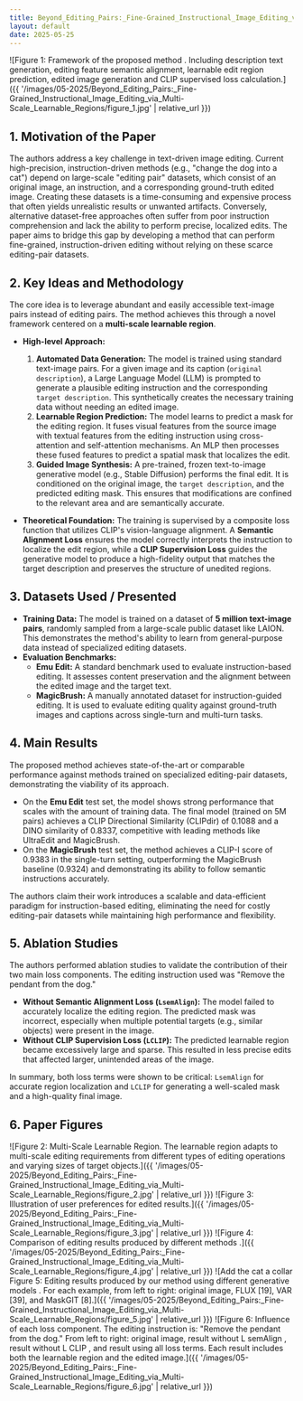 ```yaml
---
title: Beyond_Editing_Pairs:_Fine-Grained_Instructional_Image_Editing_via_Multi-Scale_Learnable_Regions
layout: default
date: 2025-05-25
---
```

![Figure 1: Framework of the proposed method . Including description text generation, editing feature semantic alignment, learnable edit region prediction, edited image generation and CLIP supervised loss calculation.]({{ '/images/05-2025/Beyond_Editing_Pairs:_Fine-Grained_Instructional_Image_Editing_via_Multi-Scale_Learnable_Regions/figure_1.jpg' | relative_url }})
## 1. Motivation of the Paper
The authors address a key challenge in text-driven image editing. Current high-precision, instruction-driven methods (e.g., "change the dog into a cat") depend on large-scale "editing pair" datasets, which consist of an original image, an instruction, and a corresponding ground-truth edited image. Creating these datasets is a time-consuming and expensive process that often yields unrealistic results or unwanted artifacts. Conversely, alternative dataset-free approaches often suffer from poor instruction comprehension and lack the ability to perform precise, localized edits. The paper aims to bridge this gap by developing a method that can perform fine-grained, instruction-driven editing without relying on these scarce editing-pair datasets.

## 2. Key Ideas and Methodology
The core idea is to leverage abundant and easily accessible text-image pairs instead of editing pairs. The method achieves this through a novel framework centered on a **multi-scale learnable region**.

-   **High-level Approach:**
    1.  **Automated Data Generation:** The model is trained using standard text-image pairs. For a given image and its caption (`original description`), a Large Language Model (LLM) is prompted to generate a plausible editing instruction and the corresponding `target description`. This synthetically creates the necessary training data without needing an edited image.
    2.  **Learnable Region Prediction:** The model learns to predict a mask for the editing region. It fuses visual features from the source image with textual features from the editing instruction using cross-attention and self-attention mechanisms. An MLP then processes these fused features to predict a spatial mask that localizes the edit.
    3.  **Guided Image Synthesis:** A pre-trained, frozen text-to-image generative model (e.g., Stable Diffusion) performs the final edit. It is conditioned on the original image, the `target description`, and the predicted editing mask. This ensures that modifications are confined to the relevant area and are semantically accurate.

-   **Theoretical Foundation:** The training is supervised by a composite loss function that utilizes CLIP's vision-language alignment. A **Semantic Alignment Loss** ensures the model correctly interprets the instruction to localize the edit region, while a **CLIP Supervision Loss** guides the generative model to produce a high-fidelity output that matches the target description and preserves the structure of unedited regions.

## 3. Datasets Used / Presented
-   **Training Data:** The model is trained on a dataset of **5 million text-image pairs**, randomly sampled from a large-scale public dataset like LAION. This demonstrates the method's ability to learn from general-purpose data instead of specialized editing datasets.
-   **Evaluation Benchmarks:**
    -   **Emu Edit:** A standard benchmark used to evaluate instruction-based editing. It assesses content preservation and the alignment between the edited image and the target text.
    -   **MagicBrush:** A manually annotated dataset for instruction-guided editing. It is used to evaluate editing quality against ground-truth images and captions across single-turn and multi-turn tasks.

## 4. Main Results
The proposed method achieves state-of-the-art or comparable performance against methods trained on specialized editing-pair datasets, demonstrating the viability of its approach.

-   On the **Emu Edit** test set, the model shows strong performance that scales with the amount of training data. The final model (trained on 5M pairs) achieves a CLIP Directional Similarity (CLIPdir) of 0.1088 and a DINO similarity of 0.8337, competitive with leading methods like UltraEdit and MagicBrush.
-   On the **MagicBrush** test set, the method achieves a CLIP-I score of 0.9383 in the single-turn setting, outperforming the MagicBrush baseline (0.9324) and demonstrating its ability to follow semantic instructions accurately.

The authors claim their work introduces a scalable and data-efficient paradigm for instruction-based editing, eliminating the need for costly editing-pair datasets while maintaining high performance and flexibility.

## 5. Ablation Studies
The authors performed ablation studies to validate the contribution of their two main loss components. The editing instruction used was "Remove the pendant from the dog."

-   **Without Semantic Alignment Loss (`LsemAlign`):** The model failed to accurately localize the editing region. The predicted mask was incorrect, especially when multiple potential targets (e.g., similar objects) were present in the image.
-   **Without CLIP Supervision Loss (`LCLIP`):** The predicted learnable region became excessively large and sparse. This resulted in less precise edits that affected larger, unintended areas of the image.

In summary, both loss terms were shown to be critical: `LsemAlign` for accurate region localization and `LCLIP` for generating a well-scaled mask and a high-quality final image.

## 6. Paper Figures
![Figure 2: Multi-Scale Learnable Region. The learnable region adapts to multi-scale editing requirements from different types of editing operations and varying sizes of target objects.]({{ '/images/05-2025/Beyond_Editing_Pairs:_Fine-Grained_Instructional_Image_Editing_via_Multi-Scale_Learnable_Regions/figure_2.jpg' | relative_url }})
![Figure 3: Illustration of user preferences for edited results.]({{ '/images/05-2025/Beyond_Editing_Pairs:_Fine-Grained_Instructional_Image_Editing_via_Multi-Scale_Learnable_Regions/figure_3.jpg' | relative_url }})
![Figure 4: Comparison of editing results produced by different methods .]({{ '/images/05-2025/Beyond_Editing_Pairs:_Fine-Grained_Instructional_Image_Editing_via_Multi-Scale_Learnable_Regions/figure_4.jpg' | relative_url }})
![Add the cat a collar Figure 5: Editing results produced by our method using different generative models . For each example, from left to right: original image, FLUX [19], VAR [39], and MaskGIT [8].]({{ '/images/05-2025/Beyond_Editing_Pairs:_Fine-Grained_Instructional_Image_Editing_via_Multi-Scale_Learnable_Regions/figure_5.jpg' | relative_url }})
![Figure 6: Influence of each loss component. The editing instruction is: "Remove the pendant from the dog." From left to right: original image, result without L semAlign , result without L CLIP , and result using all loss terms. Each result includes both the learnable region and the edited image.]({{ '/images/05-2025/Beyond_Editing_Pairs:_Fine-Grained_Instructional_Image_Editing_via_Multi-Scale_Learnable_Regions/figure_6.jpg' | relative_url }})

